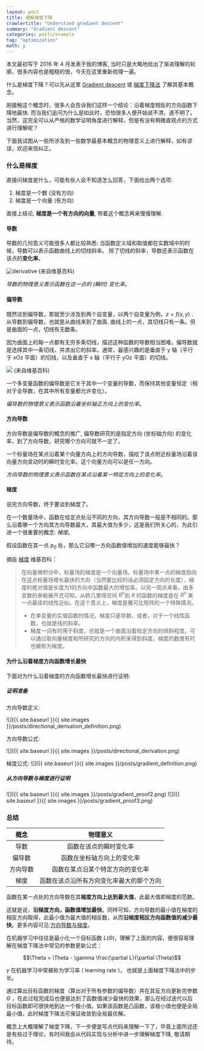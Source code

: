 ```yaml
---
layout: post
title: 理解梯度下降
crawlertitle: "Understand gradient descent"
summary: "Gradient descent"
categories: posts/example
tag: "optimization"
math: y
---
```


本文最初写于 2016 年 4 月发表于我的博客, 当时只是大略地给出了渐进理解的轮廓，很多内容也是粗糙的很，今天在这里重新梳理一遍。

什么是梯度下降？可以先从这里 [Gradient descent](https://en.wikipedia.org/wiki/Gradient_descent) 或 [梯度下降法](https://zh.wikipedia.org/wiki/%E6%A2%AF%E5%BA%A6%E4%B8%8B%E9%99%8D%E6%B3%95) 了解其基本概念。

刚接触这个概念时，很多人会告诉我们这样一个结论：沿着梯度相反的方向函数下降地最快. 而当我们追问为什么是如此时，恐怕很多人便开始说不清，道不明了。当然，这完全可以从严格的数学证明角度进行解释，但是有没有稍微直观点的方式进行理解呢？

下面我试图从一些所涉及到一些数学最基本概念的物理意义上进行解释，如有谬误，欢迎来信纠正。

### 什么是梯度

直接问梯度是什么，可能有些人会不知道怎么回答，下面给出两个选项: 

1. 梯度是一个数 (没有方向)
2. 梯度是一个向量 (有方向)

直接上结论, **梯度是一个有方向的向量**, 带着这个概念再来慢慢理解.

#### 导数

导数的几何意义可能很多人都比较熟悉: 当函数定义域和取值都在实数域中的时候，导数可以表示函数曲线上的切线斜率。 除了切线的斜率，导数还表示函数在该点的**变化率**。

![derivative](https://wikimedia.org/api/rest_v1/media/math/render/svg/a11367607f98347ec492ed276771c6a7d7b37703)
(来自维基百科)

*导数的物理意义表示函数在这一点的 (瞬时) 变化率*。

#### 偏导数

既然谈到偏导数，那就至少涉及到两个自变量，以两个自变量为例，$z = f(x, y)$ . 从导数到偏导数，也就是从曲线来到了曲面. 曲线上的一点，其切线只有一条。但是曲面的一点，切线有无数条。

因为曲面上的每一点都有无穷多条切线，描述这种函数的导数相当困难。偏导数就是选择其中一条切线，并求出它的斜率。通常，最感兴趣的是垂直于 y 轴（平行于 xOz 平面）的切线，以及垂直于 x 轴（平行于 yOz 平面）的切线。

![](https://upload.wikimedia.org/wikipedia/commons/b/b8/3d_graph_x2%2Bxy%2By2.png)
(来自维基百科)

一个多变量函数的偏导数是它关于其中一个变量的导数，而保持其他变量恒定（相对于全导数，在其中所有变量都允许变化）。

*偏导数的物理意义表示函数沿着坐标轴正方向上的变化率*。

#### 方向导数

方向导数是偏导数的概念的推广, 偏导数研究的是指定方向 (坐标轴方向) 的变化率，到了方向导数，研究哪个方向可就不一定了。

一个标量场在某点沿着某个向量方向上的方向导数，描绘了该点附近标量场沿着该向量方向变动时的瞬时变化率。这个向量方向可以是任一方向。

*方向导数的物理意义表示函数在某点沿着某一特定方向上的变化率*。

#### 梯度

说完方向导数，终于要谈到梯度了。

在一个数量场中，函数在给定点处沿不同的方向，其方向导数一般是不相同的。那么沿着哪一个方向其方向导数最大，其最大值为多少，这是我们所关心的，为此引进一个很重要的概念: *梯度*。

假设函数在其一点 $p_0$ 处，那么它沿哪一方向函数值增加的速度能够最快？

摘自 [梯度](https://zh.wikipedia.org/wiki/%E6%A2%AF%E5%BA%A6) 维基百科：

>在向量微积分中，标量场的梯度是一个向量场。标量场中某一点的梯度指向在这点标量场增长最快的方向（当然要比较的话必须固定方向的长度），梯度的绝对值是长度为1的方向中函数最大的增加率。以另一观点来看，由多变数的泰勒展开式可知，从欧几里得空间 $R^n$到 $R$ 的函数的梯度是在 $R^n$ 某一点最佳的线性近似。在这个意义上，梯度是雅可比矩阵的一个特殊情况。
>
>- 在单变量的实值函数的情况，梯度只是导数，或者，对于一个线性函数，也就是线的斜率。
>- 梯度一词有时用于斜度，也就是一个曲面沿着给定方向的倾斜程度。可以通过取向量梯度和所研究的方向的内积来得到斜度。梯度的数值有时也被称为梯度。


#### 为什么沿着梯度方向函数增长最快

下面对为什么沿着梯度的方向函数增长最快进行证明:

##### 证明准备

方向导数定义:

![]({{ site.baseurl }}{{ site.images }}/posts/directional_derivation_definition.png)

方向导数公式:

![]({{ site.baseurl }}{{ site.images }}/posts/directional_derivation.png)

梯度公式:
![]({{ site.baseurl }}{{ site.images }}/posts/gradient_definition.png)

##### 从方向导数与梯度进行证明

![]({{ site.baseurl }}{{ site.images }}/posts/gradient_proof2.png)
![]({{ site.baseurl }}{{ site.images }}/posts/gradient_proof3.png)

### 总结

概念     | 物理意义
:---:    |:---:
导数     | 函数在该点的瞬时变化率
偏导数   | 函数在坐标轴方向上的变化率
方向导数 | 函数在某点沿某个特定方向的变化率
梯度     | 函数在该点沿所有方向变化率最大的那个方向

函数在某一点处的方向导数在其**梯度方向上达到最大值**，此最大值即梯度的范数。

这就是说，**沿梯度方向，函数值增加最快**。同样可知，方向导数的最小值在梯度的相反方向取得，此最小值为最大值的相反数，从而**沿梯度相反方向函数值的减少最快**。更多内容可见:[方向导数与梯度](http://math.fudan.edu.cn/gdsx/KEJIAN/%E6%96%B9%E5%90%91%E5%AF%BC%E6%95%B0%E5%92%8C%E6%A2%AF%E5%BA%A6.pdf)。

在机器学习中往往是最小化一个目标函数 $L(\Theta)$，理解了上面的内容，便很容易理解在梯度下降法中常见的参数更新公式：

$$\Theta = \Theta - \gamma \frac{\partial L}{\partial \Theta}$$

$\gamma$ 在机器学习中常被称为学习率 ( learning rate )， 也就是上面梯度下降法中的步长。

通过算出目标函数的梯度（算出对于所有参数的偏导数）并在其反方向更新完参数 $\Theta$ ，在此过程完成后也便是达到了函数值减少最快的效果，那么在经过迭代以后目标函数即可很快地到达一个极小值。如果该函数是凸函数，该极小值也便是全局最小值，此时梯度下降法可保证收敛到全局最优解。

概念上大概理解了梯度下降，下一步便是写点代码来理解一下了，毕竟上面所述还是有些过于理论，有时间我会从代码实现与分析中进一步理解梯度下降, 敬请期待。
